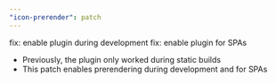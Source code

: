 ```yaml
---
"icon-prerender": patch
---
```


fix: enable plugin during development
fix: enable plugin for SPAs

- Previously, the plugin only worked during static builds
- This patch enables prerendering during development and for SPAs
